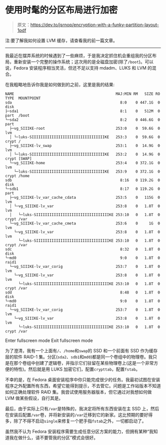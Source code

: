 # 使用时髦的分区布局进行加密

> 原文：<https://dev.to/jsrnop/encryption-with-a-funky-partition-layout-1pdf>

注:要了解我如何设置 LVM 缓存，请查看我的前一篇文章。

* * *

我最近在摆弄系统的时候遇到了一些麻烦，于是我决定抓住机会重组我的分区布局，重新安装一个完整的操作系统；这次用的是全磁盘加密(除了`/boot`)。可以说，Fedora 安装程序相当灵活，但还不足以支持 mdadm、LUKS 和 LVM 的混合。

在我粗略地告诉你我是如何做到的之前，这里是我的结果:

```
NAME                                              MAJ:MIN RM   SIZE RO TYPE  MOUNTPOINT
sda                                                 8:0    0 447.1G  0 disk
├─sda1                                              8:1    0   512M  0 part  /boot
└─sda2                                              8:2    0 446.6G  0 part
  ├─vg_SIIIKE-root                                253:0    0  59.6G  0 lvm
  │ └─luks-SIIIIIIIIIIIIIIIIIIIIIIIIIIIIIIIIIKE   253:3    0  59.6G  0 crypt /
  ├─vg_SIIIKE-lv_swap                             253:1    0  14.9G  0 lvm
  │ └─luks-SIIIIIIIIIIIIIIIIIIIIIIIIIIIIIIIIIKE   253:2    0  14.9G  0 crypt [SWAP]
  └─vg_SIIIKE-home                                253:4    0 372.1G  0 lvm
    └─luks-SIIIIIIIIIIIIIIIIIIIIIIIIIIIIIIIIIKE   253:9    0 372.1G  0 crypt /home
sdb                                                 8:16   0 119.2G  0 disk
└─sdb1                                              8:17   0 119.2G  0 part
  ├─vg_SIIIKE-lv_var_cache_cdata                  253:5    0   115G  0 lvm
  │ └─vg_SIIIKE-lv_var                            253:8    0   1.8T  0 lvm
  │   └─luks-SIIIIIIIIIIIIIIIIIIIIIIIIIIIIIIIIIKE 253:10   0   1.8T  0 crypt /var
  └─vg_SIIIKE-lv_var_cache_cmeta                  253:6    0     1G  0 lvm
    └─vg_SIIIKE-lv_var                            253:8    0   1.8T  0 lvm
      └─luks-SIIIIIIIIIIIIIIIIIIIIIIIIIIIIIIIIIKE 253:10   0   1.8T  0 crypt /var
sdc                                                 8:32   0   1.8T  0 disk
└─md0                                               9:0    0   1.8T  0 raid1
  └─vg_SIIIKE-lv_var_corig                        253:7    0   1.8T  0 lvm
    └─vg_SIIIKE-lv_var                            253:8    0   1.8T  0 lvm
      └─luks-SIIIIIIIIIIIIIIIIIIIIIIIIIIIIIIIIIKE 253:10   0   1.8T  0 crypt /var
sdd                                                 8:48   0   1.8T  0 disk
└─md0                                               9:0    0   1.8T  0 raid1
  └─vg_SIIIKE-lv_var_corig                        253:7    0   1.8T  0 lvm
    └─vg_SIIIKE-lv_var                            253:8    0   1.8T  0 lvm
      └─luks-SIIIIIIIIIIIIIIIIIIIIIIIIIIIIIIIIIKE 253:10   0   1.8T  0 crypt /var 
```

Enter fullscreen mode Exit fullscreen mode

为了澄清，我有一个上面有`/`、`/home`和`swap`的 SSD 和一个前面有 SSD 作为缓存层的软件 RAID-1 集。分区(`sda2`、`sdb1`和`md0`)都是同一个卷组中的物理卷。我只是在那个卷组中创建了逻辑卷，并指示它们驻留在某些物理卷上(这是一个非常方便的特性)。然后就是用 LUKS 加密它们，配置`crypttab`，配置`fstab`。

不幸的是，在 Fedora 桌面安装程序中你只能完成很少的任务。我最初试图在安装程序之外配置所有东西，希望它能得到提示，不去管它。问题是工作站版本不知道如何正确处理软件 RAID 集。我尝试使用服务器版本，但它通过对我想如何做 LVM 做某些假设，自行其是。

最后，由于实际上只有`/var`是特殊的，我决定将所有东西安装在主 SSD 上，然后在安装后配置`/var`卷，并将新安装的`/var`迁移到它的新家。这比预期的要好得多，除了不得不启动`single`来修复一个肥手指`fstab`之外，一切都启动了。

虽然我不认为 Fedora 安装程序需要生成任意分区方案的能力，但拥有某种“我知道我在做什么，请不要管我的分区”模式会很好。